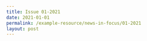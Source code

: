 ```yaml
---
title: Issue 01-2021
date: 2021-01-01
permalink: /example-resource/news-in-focus/01-2021
layout: post
---
```

